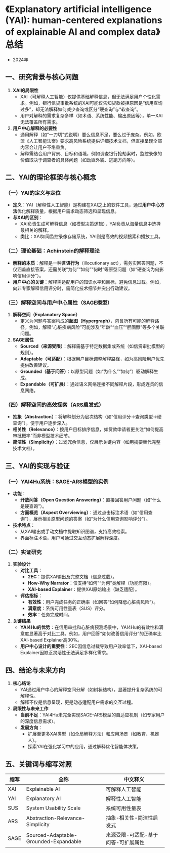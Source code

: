 
# 《Explanatory artificial intelligence (YAI): human-centered explanations of explainable AI and complex data》总结
- 2024年
## 一、研究背景与核心问题
1. **XAI的局限性**  
   - XAI（可解释人工智能）仅提供基础解释信息，但无法满足用户个性化需求。例如，银行信贷审批系统的XAI可能仅告知贷款被拒原因是“信用查询过多”，却无法解释如何减少查询或区分“硬查询”与“软查询”。  
   - 用户对解释的需求复杂多样（如术语、系统性能、输出原因等），单一XAI无法覆盖所有需求。  
2. **用户中心解释的必要性**  
   - 通用解释（如“一刀切”式说明）要么信息不足，要么过于庞杂。例如，欧盟《人工智能法案》要求高风险系统提供详细技术文档，但直接呈现全部内容会让用户不堪重负。  
   - 解释需结合用户背景、目标和语境，例如调查银行抢劫案时，监控录像的价值取决于调查者的具体问题（如劫匪外貌、逃跑方向等）。  

## 二、YAI的理论框架与核心概念
### （一）YAI的定义与定位
- **定义**：YAI（解释性人工智能）是构建在XAI之上的软件工具，通过**用户中心方法**优化解释质量，根据用户需求动态筛选和呈现信息。  
- **与XAI的区别**：  
  - XAI负责生成可解释信息（如模型决策逻辑），YAI负责从海量信息中选择最相关的解释。  
  - 类比：XAI如同监控录像存储系统，YAI则是高效的视频搜索和播放工具。  

### （二）理论基础：Achinstein的解释理论
- **解释的本质**：解释是一种**言语行为**（illocutionary act），需务实回答问题，不仅涵盖直接答案，还需关联“为何”“如何”“何时”等原型问题（如“硬查询为何影响信用评分”）。  
- **用户中心的关键**：解释需适配用户的知识水平和目标，避免信息过载。例如，向非专家解释信用评分时，需简化技术细节并突出行动建议。  

### （三）解释空间与用户中心属性（SAGE模型）
1. **解释空间（Explanatory Space）**  
   - 定义为问题与答案构成的**超图（Hypergraph）**，包含所有可能的解释路径。例如，解释“心脏疾病风险”可能涉及“年龄”“血压”“胆固醇”等多个关联问题。  
2. **SAGE属性**  
   - **Sourced（来源受限）**：解释需基于特定数据集或系统（如信贷审批模型的规则）。  
   - **Adaptable（可适配）**：根据用户目标调整解释路径，如为高风险用户优先提供改善建议。  
   - **Grounded（基于问答）**：以原型问题（如“为什么”“如何”）驱动解释生成。  
   - **Expandable（可扩展）**：通过语义网络连接不同解释片段，形成连贯的信息网络。  

### （四）解释空间的高效探索（ARS启发式）
- **抽象（Abstraction）**：将解释划分为层次结构（如“信用评分→查询类型→硬查询”），便于用户逐步深入。  
- **相关性（Relevance）**：按用户目标排序信息，如贷款申请者更关注“如何提高审批概率”而非模型技术细节。  
- **简洁性（Simplicity）**：过滤冗余信息，仅展示关键内容（如用摘要替代完整技术文档）。  

## 三、YAI的实现与验证
### （一）YAI4Hu系统：SAGE-ARS模型的实例
- **功能**：  
  - **开放问答（Open Question Answering）**：直接回答用户问题（如“什么是硬查询”）。  
  - **方面概览（Aspect Overviewing）**：通过点击标注术语（如“信用查询”），展示相关原型问题的答案（如“为什么信用查询影响评分”）。  
- **技术特点**：  
  - 从XAI输出或手动文档中提取知识图谱，支持高效检索。  
  - 界面标注术语，用户可通过交互动态扩展解释深度。  

### （二）实证研究
1. **实验设计**  
   - **对比工具**：  
     - **2EC**：提供XAI输出及完整文档（信息过载）。  
     - **How-Why Narrator**：仅支持“如何”“为何”类解释（功能有限）。  
     - **XAI-based Explainer**：提供XAI原始输出（缺乏适配）。  
   - **评估指标**：  
     - **有效性**：用户完成任务的正确率（如回答“如何降低心脏病风险”）。  
     - **满意度**：系统可用性量表（SUS）评分。  
     - **效率**：任务完成时间。  
2. **关键结果**  
   - **YAI4Hu的优势**：在信用审批和心脏病预测场景中，YAI4Hu的有效性和满意度显著高于对比工具。例如，用户回答“如何改善信用评分”的正确率比XAI-based Explainer高30%。  
   - **用户中心设计的重要性**：2EC因信息过载导致用户效率低下，XAI-based Explainer因缺乏灵活性无法满足多样化需求。  

## 四、结论与未来方向
1. **核心结论**  
   - YAI通过用户中心的解释空间分解（如树状结构），显著提升复杂系统的可解释性。  
   - 解释不仅是信息呈现，更是动态适配用户需求的交互过程。  
2. **局限性与未来工作**  
   - **当前不足**：YAI4Hu未完全实现SAGE-ARS模型的自适应机制（如专家用户的深度信息需求）。  
   - **发展方向**：  
     - 扩展至更多XAI类型（如全局解释方法）和应用场景（如教育、机器人）。  
     - 探索YAI在强化学习中的应用，通过解释优化智能体决策。  

## 五、关键词与缩写对照
| 缩写 | 全称 | 中文释义 |
|------|------|----------|
| XAI | Explainable AI | 可解释人工智能 |
| YAI | Explanatory AI | 解释性人工智能 |
| SUS | System Usability Scale | 系统可用性量表 |
| ARS | Abstraction-Relevance-Simplicity | 抽象-相关性-简洁性启发式 |
| SAGE | Sourced-Adaptable-Grounded-Expandable | 来源受限-可适配-基于问答-可扩展属性 |
